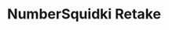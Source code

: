 ---
slug: numbersquidki-retake-151
title: NumberSquidki Retake
description: "NumberSquidki Retake is an exciting online game. Play for free directly in your browser!"
icon: /images/new_mods/NumberSquidki Retake.png
url: https://wowtbc.net/sprunkin/numbersprunki/index.html
previewImage: /images/new_mods/NumberSquidki Retake.png
type: new mods

# SEO配置
seo:
  title: "NumberSquidki Retake - Play Free Online Game | Fun Browser Games"
  description: "NumberSquidki Retake - Play this fun online game for free in your browser. No download required!"
  ogImage: "/images/new_mods/NumberSquidki Retake.png"
  keywords: "numbersquidki-retake-151, online game, browser game, free game, new mods game, play online"

videoUrls:
  - https://www.youtube.com/embed/example1
  - https://www.youtube.com/embed/example2

whyPlay:
  title: "Why Play NumberSquidki Retake?"
  items:
    - "Immersive Gameplay: NumberSquidki Retake offers an engaging and immersive gaming experience that will keep you entertained for hours"
    - "Challenging Levels: Test your skills with increasingly difficult challenges and obstacles"
    - "Beautiful Graphics: Enjoy stunning visuals and smooth animations that bring the game world to life"
    - "Regular Updates: New content and features are added regularly to keep the game fresh and exciting"
    - "Free to Play: Experience all the fun without spending a penny"
    - "Community Features: Connect with other players, share strategies, and compete for high scores"
    - "Cross-Platform: Play on any device with a web browser, no downloads required"

features:
  title: "Key Features of NumberSquidki Retake"
  image: "/images/new_mods/NumberSquidki Retake.png"
  items:
    - "Intuitive Controls: Easy to learn controls make NumberSquidki Retake accessible for players of all skill levels"
    - "Multiple Game Modes: Enjoy various gameplay options that provide different challenges and experiences"
    - "Character Customization: Personalize your gaming experience with unique characters and items"
    - "Achievement System: Complete special tasks to earn rewards and recognition"
    - "Leaderboards: Compete with players worldwide and see who can achieve the highest scores"

characteristics:
  title: "Game Characteristics"
  image: "/images/new_mods/NumberSquidki Retake.png"
  items:
    - "Genre: New mods game with elements of strategy and skill"
    - "Difficulty: Suitable for both casual gamers and those seeking a challenge"
    - "Play Time: Quick sessions or extended gameplay, depending on your preference"
    - "Art Style: Vibrant and engaging visuals that enhance the gaming experience"
    - "Sound Design: Immersive audio that complements the gameplay perfectly"

info: "NumberSquidki Retake is an exciting online game that offers players a unique and engaging gaming experience. With its intuitive controls, stunning visuals, and challenging gameplay, NumberSquidki Retake provides hours of entertainment for players of all ages and skill levels. Whether you're looking for a quick gaming session during a break or an extended play session, NumberSquidki Retake delivers an immersive experience that will keep you coming back for more. The game features multiple levels of increasing difficulty, ensuring that players are constantly challenged as they progress. With regular updates adding new content and features, NumberSquidki Retake remains fresh and exciting, providing endless entertainment options for its growing community of players."

howToPlayIntro: "Welcome to NumberSquidki Retake! This guide will walk you through the basics and help you master the game. Whether you're a beginner or looking to improve your skills, these tips and instructions will enhance your gaming experience."

howToPlaySteps:
  - title: "Getting Started"
    description: "Begin your NumberSquidki Retake adventure by familiarizing yourself with the controls. Use your keyboard or mouse to navigate through the game interface. The tutorial will guide you through the basic mechanics and help you understand the objectives."
  - title: "Understanding the Objectives"
    description: "In NumberSquidki Retake, your main goal is to progress through levels by completing specific objectives. Each level presents unique challenges that require different strategies and approaches."
  - title: "Mastering the Controls"
    description: "Practice using the controls to improve your precision and reaction time. NumberSquidki Retake requires quick reflexes and strategic thinking to overcome obstacles and defeat opponents."
  - title: "Utilizing Power-ups"
    description: "Collect power-ups throughout the game to enhance your abilities and overcome difficult challenges. Each power-up offers unique advantages that can be crucial for success."
  - title: "Developing Strategies"
    description: "As you progress in NumberSquidki Retake, develop effective strategies for different scenarios. Analyze patterns, anticipate challenges, and adapt your approach to maximize your performance."

faq:
  title: "Frequently Asked Questions about NumberSquidki Retake"
  items:
    - question: "Is NumberSquidki Retake free to play?"
      answer: "Yes, NumberSquidki Retake is completely free to play directly in your web browser. No downloads or purchases are required to enjoy the full game experience."
    - question: "Can I play NumberSquidki Retake on mobile devices?"
      answer: "Yes, NumberSquidki Retake is optimized for both desktop and mobile play. You can enjoy the game on any device with a web browser and internet connection."
    - question: "Are there any in-game purchases?"
      answer: "While NumberSquidki Retake is free to play, there may be optional in-game purchases available for cosmetic items or additional features that don't affect core gameplay."
    - question: "How often is NumberSquidki Retake updated?"
      answer: "The developers regularly update NumberSquidki Retake with new content, features, and improvements based on player feedback and game performance."
    - question: "Can I play NumberSquidki Retake offline?"
      answer: "Currently, NumberSquidki Retake requires an internet connection to play as it's a browser-based online game."
    - question: "Is NumberSquidki Retake suitable for children?"
      answer: "Yes, NumberSquidki Retake is designed to be family-friendly and suitable for players of all ages."
    - question: "How do I report bugs or issues?"
      answer: "If you encounter any problems while playing NumberSquidki Retake, you can report them through the game's support page or contact the developers directly through their website."
    - question: "Still Have Questions?"
      answer: "If you have additional questions about NumberSquidki Retake that aren't covered in this FAQ, please visit our support center or contact our customer service team for assistance."
---